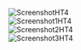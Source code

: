 ![ScreenshotHT4](https://github.com/Bmontepeque11/IPC1-201700375/blob/master/TAREA/TAREA%204/IMAGENES/Tarea4Inicial.JPG) <br/>
![Screenshot1HT4](https://github.com/Bmontepeque11/IPC1-201700375/blob/master/TAREA/TAREA%204/IMAGENES/Screen1World.JPG) <br/>
![Screenshot2HT4](https://github.com/Bmontepeque11/IPC1-201700375/blob/master/TAREA/TAREA%204/IMAGENES/Screen2Hello.JPG) <br/>
![Screenshot3HT4](https://github.com/Bmontepeque11/IPC1-201700375/blob/master/TAREA/TAREA%204/IMAGENES/Screen3Goodbye.JPG) <br/>

